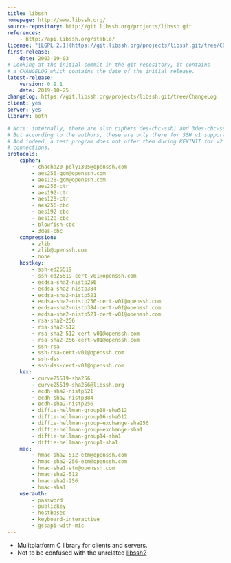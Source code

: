 ```yaml
---
title: libssh
homepage: http://www.libssh.org/
source-repository: http://git.libssh.org/projects/libssh.git
references:
    - http://api.libssh.org/stable/
license: "[LGPL 2.1](https://git.libssh.org/projects/libssh.git/tree/COPYING)"
first-release:
    date: 2003-09-03
# Looking at the initial commit in the git repository, it contains
# a CHANGELOG which contains the date of the initial release.
latest-release:
    version: 0.9.1
    date: 2019-10-25
changelog: https://git.libssh.org/projects/libssh.git/tree/ChangeLog
client: yes
server: yes
library: both

# Note: internally, there are also ciphers des-cbc-ssh1 and 3des-cbc-ssh1.
# But according to the authors, these are only there for SSH v1 support.
# And indeed, a test program does not offer them during KEXINIT for v2
# connections.
protocols:
    cipher:
        - chacha20-poly1305@openssh.com
        - aes256-gcm@openssh.com
        - aes128-gcm@openssh.com
        - aes256-ctr
        - aes192-ctr
        - aes128-ctr
        - aes256-cbc
        - aes192-cbc
        - aes128-cbc
        - blowfish-cbc
        - 3des-cbc
    compression:
        - zlib
        - zlib@openssh.com
        - none
    hostkey:
        - ssh-ed25519
        - ssh-ed25519-cert-v01@openssh.com
        - ecdsa-sha2-nistp256
        - ecdsa-sha2-nistp384
        - ecdsa-sha2-nistp521
        - ecdsa-sha2-nistp256-cert-v01@openssh.com
        - ecdsa-sha2-nistp384-cert-v01@openssh.com
        - ecdsa-sha2-nistp521-cert-v01@openssh.com
        - rsa-sha2-256
        - rsa-sha2-512
        - rsa-sha2-512-cert-v01@openssh.com
        - rsa-sha2-256-cert-v01@openssh.com
        - ssh-rsa
        - ssh-rsa-cert-v01@openssh.com
        - ssh-dss
        - ssh-dss-cert-v01@openssh.com
    kex:
        - curve25519-sha256
        - curve25519-sha256@libssh.org
        - ecdh-sha2-nistp521
        - ecdh-sha2-nistp384
        - ecdh-sha2-nistp256
        - diffie-hellman-group18-sha512
        - diffie-hellman-group16-sha512
        - diffie-hellman-group-exchange-sha256
        - diffie-hellman-group-exchange-sha1
        - diffie-hellman-group14-sha1
        - diffie-hellman-group1-sha1
    mac:
        - hmac-sha2-512-etm@openssh.com
        - hmac-sha2-256-etm@openssh.com
        - hmac-sha1-etm@openssh.com
        - hmac-sha2-512
        - hmac-sha2-256
        - hmac-sha1
    userauth:
        - password
        - publickey
        - hostbased
        - keyboard-interactive
        - gssapi-with-mic
---
```

* Mulitplatform C library for clients and servers.
* Not to be confused with the unrelated [libssh2](/impls/libssh2.html)
